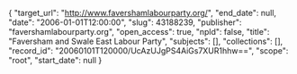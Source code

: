 {
  "target_url": "http://www.favershamlabourparty.org/", 
  "end_date": null, 
  "date": "2006-01-01T12:00:00", 
  "slug": 43188239, 
  "publisher": "favershamlabourparty.org", 
  "open_access": true, 
  "npld": false, 
  "title": "Faversham and Swale East Labour Party", 
  "subjects": [], 
  "collections": [], 
  "record_id": "20060101T120000/UcAzUJgPS4AiGs7XUR1hhw==", 
  "scope": "root", 
  "start_date": null
}

